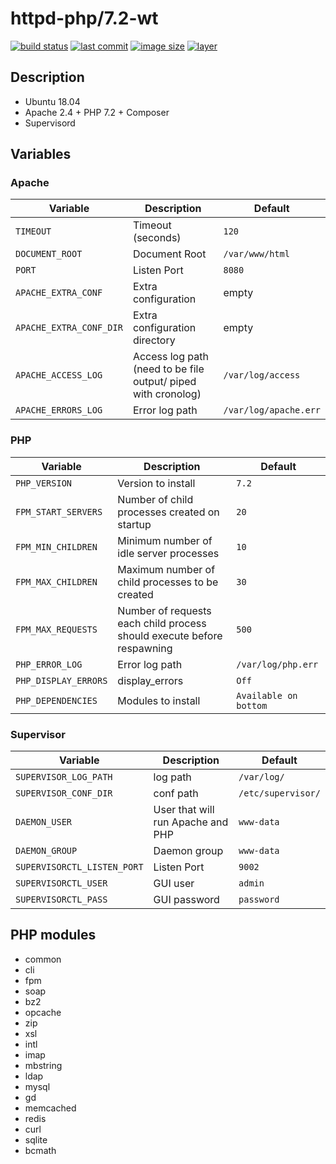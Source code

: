 # httpd-php/7.2-wt
[![build status](https://drone.fpfis.eu/api/badges/fpfis/httpd-php/status.svg?branch=release/7.2-wt)](https://drone.fpfis.eu/fpfis/httpd-php) [![last commit](https://img.shields.io/github/last-commit/fpfis/httpd-php/release/7.2-wt.svg)](https://github.com/fpfis/httpd-php/tree/release/7.2-wt) [![image size](https://img.shields.io/microbadger/image-size/fpfis/httpd-php/7.2-wt.svg)](https://cloud.docker.com/u/fpfis/repository/docker/fpfis/httpd-php/tags) [![layer](https://img.shields.io/microbadger/layers/fpfis/httpd-php/7.2-wt.svg)](https://cloud.docker.com/u/fpfis/repository/docker/fpfis/httpd-php/tags)

## Description
* Ubuntu 18.04
* Apache 2.4 + PHP 7.2 + Composer
* Supervisord

## Variables
### Apache
| Variable              | Description                                                 |  Default
|-----------------------|-------------------------------------------------------------|---------------------
|`TIMEOUT`              |Timeout (seconds)                                            |`120`
|`DOCUMENT_ROOT`        |Document Root                                                |`/var/www/html`
|`PORT`                 |Listen Port                                                  |`8080`
|`APACHE_EXTRA_CONF`    |Extra configuration                                          |empty
|`APACHE_EXTRA_CONF_DIR`|Extra configuration directory                                |empty
|`APACHE_ACCESS_LOG`    |Access log path (need to be file output/ piped with cronolog)|`/var/log/access`
|`APACHE_ERRORS_LOG`    |Error log path                                               |`/var/log/apache.err`
### PHP
| Variable           | Description                                                          |  Default
|--------------------|----------------------------------------------------------------------|---------------------
|`PHP_VERSION`       |Version to install                                                    |`7.2`
|`FPM_START_SERVERS` |Number of child processes created on startup                          |`20`
|`FPM_MIN_CHILDREN`  |Minimum number of idle server processes                               |`10`
|`FPM_MAX_CHILDREN`  |Maximum number of child processes to be created                       |`30`
|`FPM_MAX_REQUESTS`  |Number of requests each child process should execute before respawning|`500`
|`PHP_ERROR_LOG`     |Error log path                                                        |`/var/log/php.err`
|`PHP_DISPLAY_ERRORS`|display_errors                                                        |`Off`
|`PHP_DEPENDENCIES`  |Modules to install                                                    |`Available on bottom`
### Supervisor
| Variable                  | Description                     |  Default
|---------------------------|---------------------------------|------------------
|`SUPERVISOR_LOG_PATH`      |log path                         |`/var/log/`
|`SUPERVISOR_CONF_DIR`      |conf path                        |`/etc/supervisor/`
|`DAEMON_USER`              |User that will run Apache and PHP|`www-data`
|`DAEMON_GROUP`             |Daemon group                     |`www-data`
|`SUPERVISORCTL_LISTEN_PORT`|Listen Port                |`9002`
|`SUPERVISORCTL_USER`       |GUI user                         |`admin`
|`SUPERVISORCTL_PASS`       |GUI password                     |`password`

## PHP modules
* common
* cli
* fpm
* soap
* bz2
* opcache
* zip
* xsl
* intl
* imap
* mbstring
* ldap
* mysql
* gd
* memcached
* redis
* curl
* sqlite
* bcmath
